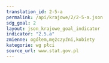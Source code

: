 ```yaml
---
translation_id: 2-5-a
permalink: /api/krajowe/2/2-5-a.json
sdg_goal: 2
layout: json_krajowe_goal_indicator
indicator: "2.5.a"
zmienne: ogółem,mężczyźni,kobiety
kategorie: wg płci
source_url: www.stat.gov.pl
---
```

